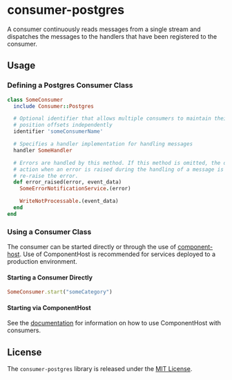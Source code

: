 # consumer-postgres

A consumer continuously reads messages from a single stream and dispatches the messages to the handlers that have been registered to the consumer.

## Usage

### Defining a Postgres Consumer Class

```ruby
class SomeConsumer
  include Consumer::Postgres

  # Optional identifier that allows multiple consumers to maintain their
  # position offsets independently
  identifier 'someConsumerName'

  # Specifies a handler implementation for handling messages
  handler SomeHandler

  # Errors are handled by this method. If this method is omitted, the default
  # action when an error is raised during the handling of a message is to
  # re-raise the error.
  def error_raised(error, event_data)
    SomeErrorNotificationService.(error)

    WriteNotProcessable.(event_data)
  end
end
```

### Using a Consumer Class

The consumer can be started directly or through the use of [component-host](https://github.com/eventide-project/component-host). Use of ComponentHost is recommended for services deployed to a production environment.

#### Starting a Consumer Directly

```ruby
SomeConsumer.start("someCategory")
```

#### Starting via ComponentHost

See the [documentation](https://github.com/eventide-project/component-host) for information on how to use ComponentHost with consumers.

## License

The `consumer-postgres` library is released under the [MIT License](https://github.com/eventide-project/consumer-postgres/blob/master/MIT-License.txt).
